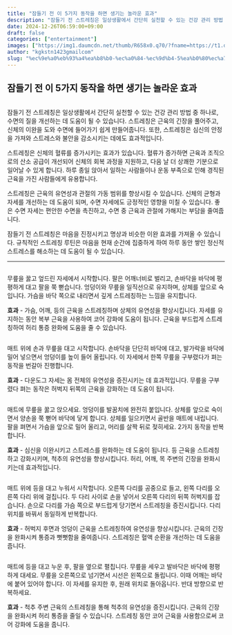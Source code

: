 ```yaml
---
title: "잠들기 전 이 5가지 동작을 하면 생기는 놀라운 효과"
description: "잠들기 전 스트레칭은 일상생활에서 간단히 실천할 수 있는 건강 관리 방법 중 하나로, 수면의 질을 개선하는 데 도움이 될 수 있습니다. 스트레칭은 근육의 긴장을 풀어주고, 신체의 이완을 도와 수면에 들어가기 쉽게 만들어줍니다. 또한, 스트레칭은 심신의 안정을 가져와 스"
date: 2024-12-26T06:59:00+09:00
draft: false
categories: ["entertainment"]
images: ["https://img1.daumcdn.net/thumb/R658x0.q70/?fname=https://t1.daumcdn.net/news/202404/05/tenbody/20240405172745357rnzk.jpg", "https://t1.daumcdn.net/news/202404/05/tenbody/20240405172745754uiuf.gif", "https://t1.daumcdn.net/news/202404/05/tenbody/20240405172746413dzrc.gif", "https://t1.daumcdn.net/news/202404/05/tenbody/20240405172746972cims.gif", "https://t1.daumcdn.net/news/202404/05/tenbody/20240405172747543odhu.gif"]
author: "kgkstn1423gmailcom"
slug: "%ec%9e%a0%eb%93%a4%ea%b8%b0-%ec%a0%84-%ec%9d%b4-5%ea%b0%80%ec%a7%80-%eb%8f%99%ec%9e%91%ec%9d%84-%ed%95%98%eb%a9%b4-%ec%83%9d%ea%b8%b0%eb%8a%94-%eb%86%80%eb%9d%bc%ec%9a%b4-%ed%9a%a8%ea%b3%bc"
---
```


<h2 >잠들기 전 이 5가지 동작을 하면 생기는 놀라운 효과</h2> <figure ><img src="https://img1.daumcdn.net/thumb/R658x0.q70/?fname=https://t1.daumcdn.net/news/202404/05/tenbody/20240405172745357rnzk.jpg" alt=""/></figure> <p>잠들기 전 스트레칭은 일상생활에서 간단히 실천할 수 있는 건강 관리 방법 중 하나로, 수면의 질을 개선하는 데 도움이 될 수 있습니다. 스트레칭은 근육의 긴장을 풀어주고, 신체의 이완을 도와 수면에 들어가기 쉽게 만들어줍니다. 또한, 스트레칭은 심신의 안정을 가져와 스트레스와 불안을 감소시키는 데에도 효과적입니다.</p> <p>스트레칭은 신체의 혈류를 증가시키는 효과가 있습니다. 혈류가 증가하면 근육과 조직으로의 산소 공급이 개선되어 신체의 회복 과정을 지원하고, 다음 날 더 상쾌한 기분으로 일어날 수 있게 합니다. 하루 종일 앉아서 일하는 사람들이나 운동 부족으로 인해 경직된 근육을 가진 사람들에게 유용합니다.</p> <p>스트레칭은 근육의 유연성과 관절의 가동 범위를 향상시킬 수 있습니다. 신체의 균형과 자세를 개선하는 데 도움이 되며, 수면 자세에도 긍정적인 영향을 미칠 수 있습니다. 좋은 수면 자세는 편안한 수면을 촉진하고, 수면 중 근육과 관절에 가해지는 부담을 줄여줍니다.</p> <p>잠들기 전 스트레칭은 마음을 진정시키고 명상과 비슷한 이완 효과를 가져올 수 있습니다. 규칙적인 스트레칭 루틴은 마음을 현재 순간에 집중하게 하여 하루 동안 쌓인 정신적 스트레스를 해소하는 데 도움이 될 수 있습니다.</p> <hr /> <figure ><img src="https://t1.daumcdn.net/news/202404/05/tenbody/20240405172745754uiuf.gif" alt=""/></figure> <p>무릎을 꿇고 엎드린 자세에서 시작합니다. 팔은 어깨너비로 벌리고, 손바닥을 바닥에 평평하게 대고 팔을 쭉 뻗습니다. 엉덩이와 무릎을 일직선으로 유지하며, 상체를 앞으로 숙입니다. 가슴을 바닥 쪽으로 내리면서 깊게 스트레칭하는 느낌을 유지합니다.</p> <p><strong>효과</strong> - 가슴, 어깨, 등의 근육을 스트레칭하며 상체의 유연성을 향상시킵니다. 자세를 유지하는 동안 복부 근육을 사용하여 코어 강화에 도움이 됩니다. 근육을 부드럽게 스트레칭하여 허리 통증 완화에 도움을 줄 수 있습니다.</p> <figure ><img src="https://t1.daumcdn.net/news/202404/05/tenbody/20240405172746413dzrc.gif" alt=""/></figure> <p>매트 위에 손과 무릎을 대고 시작합니다. 손바닥을 단단히 바닥에 대고, 발가락을 바닥에 밀어 넣으면서 엉덩이를 높이 들어 올립니다. 이 자세에서 한쪽 무릎을 구부렸다가 펴는 동작을 번갈아 진행합니다.</p> <p><strong>효과</strong> - 다운도그 자세는 몸 전체의 유연성을 증진시키는 데 효과적입니다. 무릎을 구부렸다 펴는 동작은 허벅지 뒤쪽의 근육을 강화하는 데 도움이 됩니다.</p> <figure ><img src="https://t1.daumcdn.net/news/202404/05/tenbody/20240405172746972cims.gif" alt=""/></figure> <p>매트에 무릎을 꿇고 앉으세요. 엉덩이를 발꿈치에 완전히 붙입니다. 상체를 앞으로 숙이면서 양손을 쭉 뻗어 바닥에 닿게 합니다. 상체를 일으키면서 골반을 매트에 내립니다. 팔을 펴면서 가슴을 앞으로 밀어 올리고, 머리를 살짝 뒤로 젖히세요. 2가지 동작을 반복합니다.</p> <p><strong>효과</strong> - 심신을 이완시키고 스트레스를 완화하는 데 도움이 됩니다. 등 근육을 스트레칭하고 강화시키며, 척추의 유연성을 향상시킵니다. 허리, 어깨, 목 주변의 긴장을 완화시키는데 효과적입니다.</p> <figure ><img src="https://t1.daumcdn.net/news/202404/05/tenbody/20240405172747543odhu.gif" alt=""/></figure> <p>매트 위에 등을 대고 누워서 시작합니다. 오른쪽 다리를 공중으로 들고, 왼쪽 다리를 오른쪽 다리 위에 걸칩니다. 두 다리 사이로 손을 넣어서 오른쪽 다리의 뒤쪽 허벅지를 잡습니다. 손으로 다리를 가슴 쪽으로 부드럽게 당기면서 스트레칭을 증진시킵니다. 다리 위치를 바꿔서 동일하게 반복합니다.</p> <p><strong>효과</strong> - 허벅지 후면과 엉덩이 근육을 스트레칭하여 유연성을 향상시킵니다. 근육의 긴장을 완화시켜 통증과 뻣뻣함을 줄여줍니다. 스트레칭은 혈액 순환을 개선하는 데 도움을 줍니다.</p> <figure ><img src="https://t1.daumcdn.net/news/202404/05/tenbody/20240405172748297pyde.gif" alt=""/></figure> <p>매트에 등을 대고 누운 후, 팔을 옆으로 펼칩니다. 무릎을 세우고 발바닥은 바닥에 평평하게 대세요. 무릎을 오른쪽으로 넘기면서 시선은 왼쪽으로 돌립니다. 이때 어깨는 바닥에 붙어 있어야 합니다. 이 자세를 유지한 후, 원래 위치로 돌아옵니다. 반대 방향으로 반복하세요.</p> <p><strong>효과</strong> - 척추 주변 근육의 스트레칭을 통해 척추의 유연성을 증진시킵니다. 근육의 긴장을 완화시켜 허리 통증을 줄일 수 있습니다. 스트레칭 동안 코어 근육을 사용함으로써 코어 강화에 도움을 줍니다.</p>